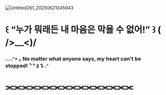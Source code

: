 ![Untitled261_20250621045943](https://github.com/user-attachments/assets/c0eaa37b-6be6-4d7d-8ec5-e775819ee5b1)
# ꒰ “누가 뭐래든 내 마음은 막을 수 없어!” ꒱ ( />﹏<)/
### ⸝⸝.ᐟ⋆ ⌞ No matter what anyone says, my heart can't be stopped! ⌝  ᶻ 𝗓 𐰁 .ᐟ
# ⫘⫘⫘⫘⫘⫘⫘⫘⫘⫘⫘⫘⫘⫘⫘⫘
